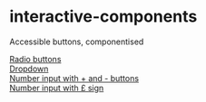 # interactive-components
Accessible buttons, componentised

[Radio buttons](https://onsvisual.github.io/interactive-components/radio-button-group.html)  
[Dropdown](https://onsvisual.github.io/interactive-components/dropdown.html)  
[Number input with + and - buttons](https://onsvisual.github.io/interactive-components/number-input.html)  
[Number input with £ sign](https://onsvisual.github.io/interactive-components/money-input.html)  
